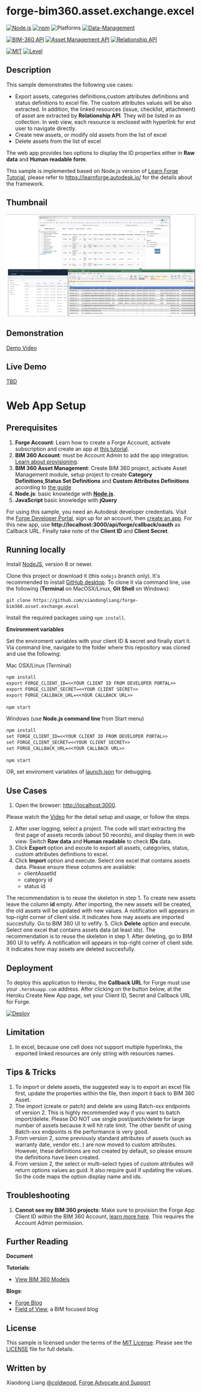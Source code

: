 # forge-bim360.asset.exchange.excel

[![Node.js](https://img.shields.io/badge/Node.js-12.19-blue.svg)](https://nodejs.org/)
[![npm](https://img.shields.io/badge/npm-6.14.8-blue.svg)](https://www.npmjs.com/)
![Platforms](https://img.shields.io/badge/Web-Windows%20%7C%20MacOS%20%7C%20Linux-lightgray.svg)
[![Data-Management](https://img.shields.io/badge/Data%20Management-v1-green.svg)](http://developer.autodesk.com/)

[![BIM-360 API](https://img.shields.io/badge/BIM%20360-api-green.svg)](https://forge.autodesk.com/en/docs/bim360/v1/reference/http/)
[![Asset Management API](https://img.shields.io/badge/Asset%20Management-api-v1%20beta-v2%20beta-green.svg)](http://developer.autodesk.com/)
[![Relationship API](https://img.shields.io/badge/relationship-api-v2-green.svg)](https://forge.autodesk.com/en/docs/bim360/v1/reference/http/relationship-service-v2-search-relationships-GET/)


[![MIT](https://img.shields.io/badge/License-MIT-blue.svg)](http://opensource.org/licenses/MIT)
[![Level](https://img.shields.io/badge/Level-Intermediate-blue.svg)](http://developer.autodesk.com/)


## Description
This sample demonstrates the following use cases:

* Export assets, categories definitions,custom attributes definitions and status definitions to excel file. The custom attributes values will be also extracted. In addition, the linked resources (issue, checklist, attachment) of asset are extracted by **Relationship API**. They will be listed in as collection. In web view, each resource is enclosed with hyperlink for end user to navigate directly.
* Create new assets, or modify old assets from the list of excel
* Delete assets from the list of excel

The web app provides two options to display the ID properties either in **Raw data** and **Human readable form**.

This sample is implemented based on Node.js version of [Learn Forge Tutorial](https://github.com/Autodesk-Forge/learn.forge.viewhubmodels/tree/nodejs), please refer to https://learnforge.autodesk.io/ for the details about the framework.

## Thumbnail
![thumbnail](/help/main.png)  

## Demonstration
[Demo Video](https://myshare.autodesk.com/:v:/g/personal/xiaodong_liang_autodesk_com/EcP_nIRcbSlNhjEteTbYq20BwuPdL9QxT3wHmw0yDnenEA?e=GJFZh0 "Display and exchange BIM 360 asset data with Excel file")


## Live Demo
[TBD]()


# Web App Setup

## Prerequisites

1. **Forge Account**: Learn how to create a Forge Account, activate subscription and create an app at [this tutorial](http://learnforge.autodesk.io/#/account/). 
2. **BIM 360 Account**: must be Account Admin to add the app integration. [Learn about provisioning](https://forge.autodesk.com/blog/bim-360-docs-provisioning-forge-apps). 
3. **BIM 360 Asset Management**: Create BIM 360 project, activate Asset Management module, setup project to create **Category Definitions**,**Status Set Definitions** and **Custom Attributes Definitions** according to [the guide](https://www.autodesk.com/bim-360/construction-management-software/quality-control-in-construction/asset-equipment-tracking/)
4. **Node.js**: basic knowledge with [**Node.js**](https://nodejs.org/en/).
5. **JavaScript** basic knowledge with **jQuery**

For using this sample, you need an Autodesk developer credentials. Visit the [Forge Developer Portal](https://developer.autodesk.com), sign up for an account, then [create an app](https://developer.autodesk.com/myapps/create). For this new app, use **http://localhost:3000/api/forge/callback/oauth** as Callback URL. Finally take note of the **Client ID** and **Client Secret**.


## Running locally

Install [NodeJS](https://nodejs.org), version 8 or newer.

Clone this project or download it (this `nodejs` branch only). It's recommended to install [GitHub desktop](https://desktop.github.com/). To clone it via command line, use the following (**Terminal** on MacOSX/Linux, **Git Shell** on Windows):

    git clone https://github.com/xiaodongliang/forge-bim360.asset.exchange.excel

Install the required packages using `npm install`.


**Environment variables**

Set the enviroment variables with your client ID & secret and finally start it. Via command line, navigate to the folder where this repository was cloned and use the following:

Mac OSX/Linux (Terminal)

    npm install
    export FORGE_CLIENT_ID=<<YOUR CLIENT ID FROM DEVELOPER PORTAL>>
    export FORGE_CLIENT_SECRET=<<YOUR CLIENT SECRET>>
    export FORGE_CALLBACK_URL=<<YOUR CALLBACK URL>>

    npm start

Windows (use **Node.js command line** from Start menu)

    npm install
    set FORGE_CLIENT_ID=<<YOUR CLIENT ID FROM DEVELOPER PORTAL>>
    set FORGE_CLIENT_SECRET=<<YOUR CLIENT SECRET>>
    set FORGE_CALLBACK_URL=<<YOUR CALLBACK URL>>

    npm start

OR, set enviroment variables of [launch.json](/.vscode/launch.json) for debugging.

## Use Cases

1. Open the browser: [http://localhost:3000](http://localhost:3000). 

Please watch the [Video](https://myshare.autodesk.com/:v:/g/personal/xiaodong_liang_autodesk_com/EcP_nIRcbSlNhjEteTbYq20BwuPdL9QxT3wHmw0yDnenEA?e=GJFZh0) for the detail setup and usage, or follow the steps.

2. After user logging, select a project. The code will start extracting the first page of assets records (about 50 records), and display them in web view. Switch **Raw data** and **Human readable** to check __IDs__ data.
3. Click **Export** option and excute to export all assets, categories, status, custom attributes definitions to excel. 
4. Click **Import** option and execute. Select one excel that contains assets data. Please ensure these columns are available: 
    - clientAssetId
    - category id
    - status id

The recommendation is to reuse the skeleton in step 1. To create new assets leave the column __id__ empty. After importing, the new assets will be created, the old assets will be updated with new values. A notification will appears in top-right corner of client side. It indicates how may assets are imported succesfully. Go to BIM 360 UI to vefify.
5.  Click **Delete** option and execute. Select one excel that contains assets data (at least ids). The recommendation is to reuse the skeleton in step 1. After deleting, go to BIM 360 UI to vefify.  A notification will appears in top-right corner of client side. It indicates how may assets are deleted succesfully. 

## Deployment

To deploy this application to Heroku, the **Callback URL** for Forge must use your `.herokuapp.com` address. After clicking on the button below, at the Heroku Create New App page, set your Client ID, Secret and Callback URL for Forge.

[![Deploy](https://www.herokucdn.com/deploy/button.svg)](https://heroku.com/deploy?template=https://github.com/Autodesk-Forge/forge-bim360.costmanagement.exchange.csv)


## Limitation
1. In excel, because one cell does not support multiple hyperlinks, the exported linked resources are only string with resources names. 

 

## Tips & Tricks

1. To import or delete assets, the suggested way is to export an excel file first, update the properties within the file, then import it back to BIM 360 Asset.
2. The import (create or patch) and delete are using Batch-xxx endpoints of version 2. This is highly recommended way if you want to batch import/delete. Please DO NOT use single post/patch/delete for large number of assets because it will hit rate limit. The other benifit of using Batch-xxx endpoints is the performance is very good.
3. From version 2, some previously standard attributes of assets (such as warranty date, vendor etc. ) are now moved to custom attributes. However, these definitions are not created by default, so please ensure the definitions have been created.
4. From version 2, the select or multi-select types of custom attributes will return options values as guid. It also require guid if updating the values. So the code maps the option display name and ids. 

## Troubleshooting
1. **Cannot see my BIM 360 projects**: Make sure to provision the Forge App Client ID within the BIM 360 Account, [learn more here](https://forge.autodesk.com/blog/bim-360-docs-provisioning-forge-apps). This requires the Account Admin permission.
 
## Further Reading
**Document**
 
**Tutorials**:
- [View BIM 360 Models](http://learnforge.autodesk.io/#/tutorials/viewhubmodels)

**Blogs**:
- [Forge Blog](https://forge.autodesk.com/categories/bim-360-api)
- [Field of View](https://fieldofviewblog.wordpress.com/), a BIM focused blog

## License
This sample is licensed under the terms of the [MIT License](http://opensource.org/licenses/MIT). Please see the [LICENSE](LICENSE) file for full details.

## Written by
Xiaodong Liang [@coldwood](https://twitter.com/coldwood), [Forge Advocate and Support](http://forge.autodesk.com)
